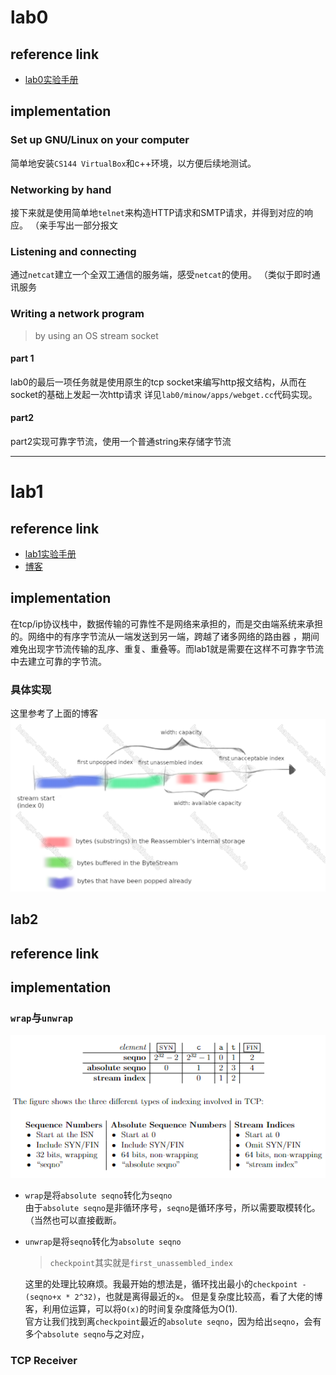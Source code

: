 # lab0

## reference link

- [lab0实验手册](https://cs144.github.io/assignments/check0.pdf)

## implementation

### Set up GNU/Linux on your computer

简单地安装`CS144 VirtualBox`和c++环境，以方便后续地测试。

### Networking by hand

接下来就是使用简单地`telnet`来构造HTTP请求和SMTP请求，并得到对应的响应。
（亲手写出一部分报文

### Listening and connecting

通过`netcat`建立一个全双工通信的服务端，感受`netcat`的使用。
（类似于即时通讯服务

### Writing a network program

> by using an OS stream socket

#### part 1

lab0的最后一项任务就是使用原生的tcp socket来编写http报文结构，从而在socket的基础上发起一次http请求
详见`lab0/minow/apps/webget.cc`代码实现。

#### part2

part2实现可靠字节流，使用一个普通string来存储字节流
***

# lab1

## reference link

- [lab1实验手册](https://cs144.github.io/assignments/check1.pdf)
- [博客](https://hangx-ma.github.io/2023/05/14/cs144-lab1.html)

## implementation

在tcp/ip协议栈中，数据传输的可靠性不是网络来承担的，而是交由端系统来承担的。网络中的有序字节流从一端发送到另一端，跨越了诸多网络的路由器
，期间难免出现字节流传输的乱序、重复、重叠等。而lab1就是需要在这样不可靠字节流中去建立可靠的字节流。

### 具体实现

这里参考了上面的博客
![Memory usage limitation of Reassembler and ByteStream](static/img-unassembled.png)

## lab2

## reference link

## implementation

### `wrap`与`unwrap`

![seqno](static/img-seqno.png)

- `wrap`是将`absolute seqno`转化为`seqno` <br>
  由于`absolute seqno`是非循环序号，`seqno`是循环序号，所以需要取模转化。（当然也可以直接截断。

- `unwrap`是将`seqno`转化为`absolute seqno` <br>
  > `checkpoint`其实就是`first_unassembled_index`

  这里的处理比较麻烦。我最开始的想法是，循环找出最小的`checkpoint - (seqno+x * 2^32)`，也就是离得最近的`x`。
  但是复杂度比较高，看了大佬的博客，利用位运算，可以将`O(x)`的时间复杂度降低为O(1). <br>
  官方让我们找到离`checkpoint`最近的`absolute seqno`，因为给出`seqno`，会有多个`absolute seqno`与之对应，

### TCP Receiver
